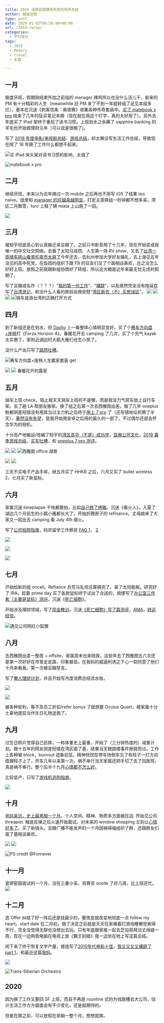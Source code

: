 ```yaml
---
title: 2019 话痨如我精简失败的年终总结
author: 椒盐豆豉
type: post
date: 2020-01-02T06:56:00+00:00
url: /2019-recap/
categories:
  - 不行就分
tags:
  - 2019
  - Memory
  - travel
  - 复盘

---
```

## 一月

极度厌班，假期刚结束外加之前组的 manager 辣鸡所以也没什么活儿干，新来的 PM 有十分精彩的人生（meanwhile 旧 PM 来了不到一年就转组了足见本组多烂）。基本在沉迷《刺客信条：奥德赛》收集各种传奇套装中。[买了 matebook x pro](https://www.douban.com/people/mfcndw/status/2394710438/) 结束了几年的狂买笔记本期（现在就在用这个打字，真的太好用了）。另外去年底买了 iPad 架终于重拾了读书习惯。上班划水之余薅了 sapphire banking 的羊毛也开始我理财元年（可以说是很晚了)。

写了 [2018 年度电影/电视剧总结](https://www.douban.com/note/703569080/)、[游戏总结](../2018-game-recap/)，却太懒没写生活工作总结，导致现在除了 18 年换了工作什么都想不起来。

![论 iPad 床头架对读书习惯的影响，太值了](https://media.douchi.space/douchi/media_attachments/files/110/456/964/794/174/066/original/691b487d6bb89761.png)

![matebook x pro](https://media.douchi.space/douchi/media_attachments/files/110/456/909/887/760/922/original/b429202d6e016df6.png)

## 二月

继续厌班，本来以为去年搞过一次 mobile 之后再也不用写 iOS 了结果 too naive。组里和 [manager 的坑越来越明显](https://www.douban.com/people/mfcndw/status/2461468157/)，打定主意换组一秒钟都不想多呆。湾区二月飘雪，turo 上租了辆 miata 上山跑了一回。

![](https://media.douchi.space/douchi/media_attachments/files/110/456/967/073/634/745/original/16db0345fd4ea05f.png)

## 三月

被知乎彻底恶心到认真搬迁来豆瓣了，之前只书影音用了十几年，现在开始变成我唯一的中文社交网络。去看了太阳马戏团、人生第一场 RV show、又去了[台湾一周骑车转山看景吃夜市太爽了](../taipei-7-days/)今年还去，去杭州参加大学好友婚礼，去上海见五年没见的高中死党，在饭团的组织下跟 FB 的豆友们见了个面相谈甚欢，总之没怎么好好上班。放假之前就跟新组协商好了转组，所以这大概是近年来最无忧无虑的假期了。

写了豆瓣成名作（？？？）“[我的第一份工作](../my-first-job-and-ranting-my-second/)”、“[裸辞](../i-quit-amazon-with-mortgage-and-no-offer/)”，以及居然完全没有拖延症写了[台湾游记](../taipei-7-days/)，和没什么人看的房奴自我安慰“[湾区新农（不）买房误区](../bay-area-newbie-rent-or-own/)”。
![](https://media.douchi.space/douchi/media_attachments/files/110/456/973/032/213/111/original/2840dbee24d79fee.png)
![](https://media.douchi.space/douchi/media_attachments/files/110/456/973/773/602/880/original/97c9cfa668416a98.png)
![](https://media.douchi.space/douchi/media_attachments/files/110/456/907/667/593/552/original/7d2cac8144ff2f81.png)
![骑车是游台湾的正确打开方式](https://media.douchi.space/douchi/media_attachments/files/110/456/908/148/457/670/original/73dfb4ba5bc8c771.png)

## 四月

到了新组还是在划水，但 [Daylio](https://www.douban.com/note/709478242/) 上一看整体心情明显变好。买了个[赛车方向盘+座椅](https://www.douban.com/people/mfcndw/status/2468172930/)打《Forza Horizon 4》。春暖花开去 camping 了几次，买了个充气 kayak 太实惠了，家附近湖边的大鹅大雁们也生小孩了。

没什么产出只写了[路怒吐槽](../mildly-annoying-driver/)。

![赛车方向盘+座椅人生赢家套装 get](https://media.douchi.space/douchi/media_attachments/files/110/456/592/447/816/283/original/01aeb01967763a76.png)

![](https://media.douchi.space/douchi/media_attachments/files/110/456/989/614/789/604/original/6ba6dc6ce2812498.png)
![](https://media.douchi.space/douchi/media_attachments/files/110/456/989/977/450/967/original/c211de836073294e.png)
春暖花开的露营

## 五月

骑车上班 check，阻止我天天骑车上班的不是懒，而是我没力气把车放上自行车架。去了趟 LA 帮朋友搬家。换了组之后第一次去西雅图出差。做了几年 oneplus 粉都阴差阳错没有用其当过主力机之后终于[用上 7 pro](https://www.douban.com/people/mfcndw/status/2506850414/) 了（还写错地址折腾了半天），[果然没有失望](https://www.douban.com/note/720527418/)，是我开始用安卓之后用的最久的一部了，不过偶尔还是会怀念华为的相机。

十分高产地搬运/改编了知乎的[湾区高华（不是）成功学](../bay-area-life-snapshot/)，[亚麻公司文化](https://www.douban.com/note/716857387/)，[2019 春季游戏总结](https://www.douban.com/note/719535110/)，[买车吐槽](../mildly-annoying-driver/)，和 [oneplus 7 pro 测评](https://www.douban.com/note/720527418/)。

![](https://media.douchi.space/douchi/media_attachments/files/110/457/004/543/925/846/original/196795d3c3918ccd.png)
![](https://media.douchi.space/douchi/media_attachments/files/110/457/004/934/338/430/original/c3bc0d3548ee14b4.png)
![西雅图 office 湖景](https://media.douchi.space/douchi/media_attachments/files/110/457/005/361/989/978/original/bfee417dafbcf629.png)

![](https://media.douchi.space/douchi/media_attachments/files/110/456/922/301/463/224/original/68adcad2c22b8ece.png)
![](https://media.douchi.space/douchi/media_attachments/files/110/456/565/988/642/811/original/370a6c7e8809c0a8.png)

三天不买电子产品手痒，继五月买了 HHKB 之后，六月又买了 bullet wireless 2，七月买了新鼠标。

## 六月

家属沉迷 timeplapse 干啥都要拍，比如[自己修了烤箱](https://www.douban.com/people/mfcndw/status/2515077579/)。沉迷《看火人》。入夏了湖边几个月前生的小鹅小雁都长大了。开始折腾房子的 refinance。丈母娘来了大家又一起出去 camping 看 July 4th 烟火。

写了[公司拍照指南](..facebook-visitor-photo-guide/)，码农留学工作移民 [FAQ 1](https://www.douban.com/note/721176493/)， [2](https://www.douban.com/note/722547822/).

![](https://media.douchi.space/douchi/media_attachments/files/110/457/009/298/198/211/original/ca05d929e828e9ad.png)

![](https://media.douchi.space/douchi/media_attachments/files/110/457/016/172/031/246/original/7109dd2182af6e52.png)

![](https://media.douchi.space/douchi/media_attachments/files/110/457/016/599/671/847/original/e279424379406317.png)

## 七月

开始给新的组 oncall。Refiance 兵荒马乱但总算搞完了。装了太阳能板。研究好了 IRA。趁着 prime day 买了各款鼠标终于试出了合适的，顺便写了[办公室三件套（主要是鼠标）测评](../logitech-office-mouse-review/)。沉迷《[死亡细胞](../game-dead-cells/)》。

开始涉及理财领域，写了[现金教训](../logitech-office-mouse-review/)，沉迷[《死亡细胞》写了篇测评](../game-dead-cells/)，[AMA](https://www.douban.com/note/726165135/)，[转运经验](https://www.douban.com/note/727051925/)。

![遇见公司网红小狐狸](https://media.douchi.space/douchi/media_attachments/files/110/457/019/282/016/350/original/311956c9a799cabc.png)

## 八月

去西雅图出差一整周 + offsite，家属周末也来陪我，这些年去了西雅图五六次还是第一次好好在市里走走路，印象极佳。在我妈的威逼利诱之下心一软同意了他们十月来看我。第一次被豆瓣禁言。

写了[懒人理财计划](../personal-finance-for-dummies-in-us/)，并且开始写月度消费总结流水账。

![](https://media.douchi.space/douchi/media_attachments/files/110/457/020/478/014/903/original/93cdfd6e6bf456b5.png)

![](https://media.douchi.space/douchi/media_attachments/files/110/457/030/870/361/243/original/8b02541bc2acf0c3.png)

被各种安利，等不及员工折扣/refer bonus 了就想要 Oculus Quset，被家属十分土豪地提前当作生日礼物送我了。

## 九月

过生日照片觉得自己巨胖，一称体重史上最重，开始了（三分钟热度的）减重计划。跟十五年的网友阴差阳错在湾区面了基，结果当天跟跳楼事件擦肩而过。工作上各种被 block，burnout 迹象初显。精神恍惚在停车场倒车忘了有柱子一打方向盘蹭柱子上了，开车几年以来第一次。祸不单行当天家属还把手切了去了回医院，真是祸不单行。整个后半个九月[心情都不怎么好](https://www.douban.com/people/mfcndw/status/2639616780/)。

比较低产，只写了[游戏机选购指南](https://www.douban.com/note/735373572/)。

![](https://media.douchi.space/douchi/media_attachments/files/110/457/031/342/084/396/original/df78eb218b910078.png)

## 十月

[爸妈来访，史上最黑暗一个月](https://www.douban.com/doulist/120720601/)。个人空间、精神、物质多方面被压迫. 开始见公司 threapist. 触底反弹之后火速开始面试，对未来的 window shopping 立刻让[心情好多了](https://www.douban.com/people/mfcndw/status/2682273522/)。买了新镜头。豆瓣广播不能发声的一个月因祸得福组织了群，还跟群友们面了基相谈甚欢。

![](https://media.douchi.space/douchi/media_attachments/files/110/456/982/765/105/134/original/7236a415a15cbd68.png)
![](https://media.douchi.space/douchi/media_attachments/files/110/457/033/509/714/578/original/239d729390e8297e.png)

![PS credit @Fornever](https://media.douchi.space/douchi/media_attachments/files/110/456/983/284/649/413/original/2df51f6ab0c51a94.png)

## 十一月

紧锣密鼓面试的一个月，没在三番少呆，背靠背 onsite 了好几周，比上班还忙。
![](https://media.douchi.space/douchi/media_attachments/files/110/457/036/091/947/633/original/52ebfaf89d8bfe65.png)

## 十二月

选 Offer 纠结了好一阵后还是钱最少的，要改变就改变地彻底一点 follow my heart。start date 在二月初，做了决定之后就是天天在家瘫着打游戏睡懒觉爽得不行，完全没觉得无聊也没想出去玩。只有年底跟家属一起去芝加哥拜访丈母娘一周，现在一边用我电脑在电视上放《霸王别姬》我一边坐在地上写这篇总结。

闲下来了终于恢复文字产量，接连写了[2010年代电影十佳](https://www.douban.com/note/744728062)，[我又又又又裸辞了 part 1](../why-i-quit-facebook-part-i-personal-experience/)，和最近这篇[我妈](../me-partner-arguing-with-my-mom/)。

![](https://media.douchi.space/douchi/media_attachments/files/110/456/921/649/690/018/original/bfbad074610800f8.png)

![Trans-Siberian Orchestra](https://media.douchi.space/douchi/media_attachments/files/110/457/044/373/144/574/original/67e629406489f5f6.png)

## 2020

因为换了工作又要回 SF 上班，而且不再是 rountine 式的为钱跳槽去大公司，估计生活工作方方面面会有不少变化，还是挺期待的。

但是在那之前，可以放假在家躺一整个月，想想就爽。

